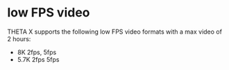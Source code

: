 # low FPS video

THETA X supports the following low FPS video formats with a max video of 2 hours:

* 8K 2fps, 5fps
* 5.7K 2fps 5fps
